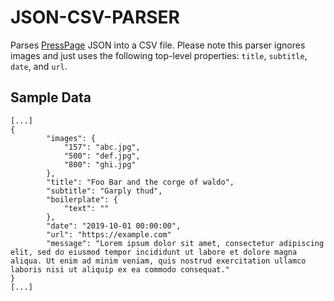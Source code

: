 # JSON-CSV-PARSER

Parses [PressPage](https://www.presspage.com/) JSON into a CSV file. Please note this parser ignores images and just uses the following top-level properties: `title`, `subtitle`, `date`, and `url`.

## Sample Data

```
[...]
{
        "images": {
            "157": "abc.jpg",
            "500": "def.jpg",
            "800": "ghi.jpg"
        },
        "title": "Foo Bar and the corge of waldo",
        "subtitle": "Garply thud",
        "boilerplate": {
            "text": ""
        },
        "date": "2019-10-01 00:00:00",
        "url": "https://example.com"
        "message": "Lorem ipsum dolor sit amet, consectetur adipiscing elit, sed do eiusmod tempor incididunt ut labore et dolore magna aliqua. Ut enim ad minim veniam, quis nostrud exercitation ullamco laboris nisi ut aliquip ex ea commodo consequat."
}
[...]
```
